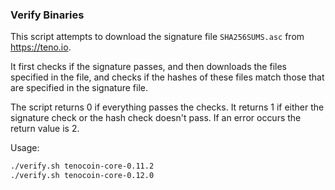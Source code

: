 ### Verify Binaries
This script attempts to download the signature file `SHA256SUMS.asc` from https://teno.io.

It first checks if the signature passes, and then downloads the files specified in the file, and checks if the hashes of these files match those that are specified in the signature file.

The script returns 0 if everything passes the checks. It returns 1 if either the signature check or the hash check doesn't pass. If an error occurs the return value is 2.

Usage:

```sh
./verify.sh tenocoin-core-0.11.2
./verify.sh tenocoin-core-0.12.0
```
